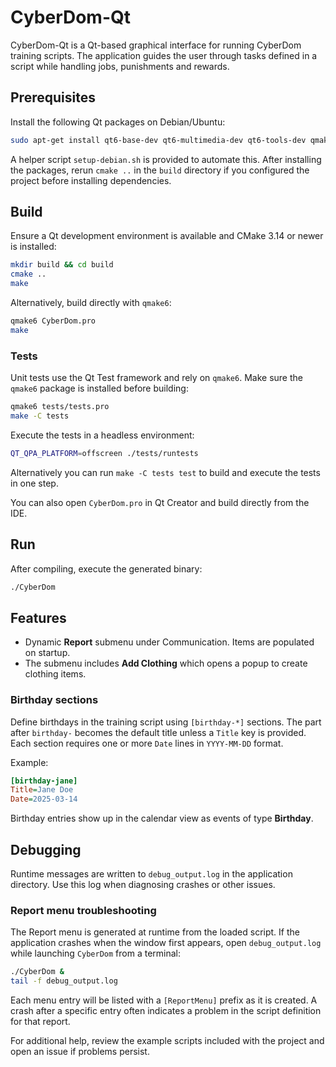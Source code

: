 # CyberDom-Qt

CyberDom-Qt is a Qt-based graphical interface for running CyberDom training scripts. The application guides the user through tasks defined in a script while handling jobs, punishments and rewards.

## Prerequisites

Install the following Qt packages on Debian/Ubuntu:

```bash
sudo apt-get install qt6-base-dev qt6-multimedia-dev qt6-tools-dev qmake6
```

A helper script `setup-debian.sh` is provided to automate this. After installing the packages, rerun `cmake ..` in the `build` directory if you configured the project before installing dependencies.

## Build

Ensure a Qt development environment is available and CMake 3.14 or newer is installed:

```bash
mkdir build && cd build
cmake ..
make
```

Alternatively, build directly with `qmake6`:

```bash
qmake6 CyberDom.pro
make
```

### Tests

Unit tests use the Qt Test framework and rely on `qmake6`. Make sure the
`qmake6` package is installed before building:

```bash
qmake6 tests/tests.pro
make -C tests
```

Execute the tests in a headless environment:

```bash
QT_QPA_PLATFORM=offscreen ./tests/runtests
```

Alternatively you can run `make -C tests test` to build and execute the tests in one step.

You can also open `CyberDom.pro` in Qt Creator and build directly from the IDE.

## Run

After compiling, execute the generated binary:

```bash
./CyberDom
```

## Features

- Dynamic **Report** submenu under Communication. Items are populated on startup.
- The submenu includes **Add Clothing** which opens a popup to create clothing items.

### Birthday sections

Define birthdays in the training script using `[birthday-*]` sections. The part after
`birthday-` becomes the default title unless a `Title` key is provided. Each section
requires one or more `Date` lines in `YYYY-MM-DD` format.

Example:

```ini
[birthday-jane]
Title=Jane Doe
Date=2025-03-14
```

Birthday entries show up in the calendar view as events of type **Birthday**.

## Debugging

Runtime messages are written to `debug_output.log` in the application directory. Use this log when diagnosing crashes or other issues.


### Report menu troubleshooting

The Report menu is generated at runtime from the loaded script. If the application crashes when the window first appears, open `debug_output.log` while launching `CyberDom` from a terminal:

```bash
./CyberDom &
tail -f debug_output.log
```

Each menu entry will be listed with a `[ReportMenu]` prefix as it is created. A crash after a specific entry often indicates a problem in the script definition for that report.

For additional help, review the example scripts included with the project and open an issue if problems persist.
